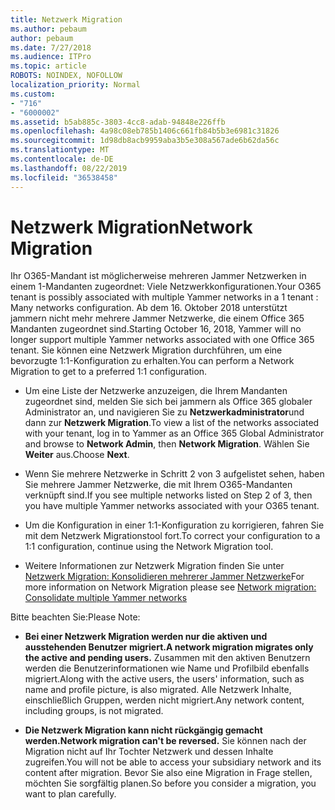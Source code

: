 ```yaml
---
title: Netzwerk Migration
ms.author: pebaum
author: pebaum
ms.date: 7/27/2018
ms.audience: ITPro
ms.topic: article
ROBOTS: NOINDEX, NOFOLLOW
localization_priority: Normal
ms.custom:
- "716"
- "6000002"
ms.assetid: b5ab885c-3803-4cc8-adab-94848e226ffb
ms.openlocfilehash: 4a98c08eb785b1406c661fb84b5b3e6981c31826
ms.sourcegitcommit: 1d98db8acb9959aba3b5e308a567ade6b62da56c
ms.translationtype: MT
ms.contentlocale: de-DE
ms.lasthandoff: 08/22/2019
ms.locfileid: "36538458"
---
```

# <a name="network-migration"></a><span data-ttu-id="b5771-102">Netzwerk Migration</span><span class="sxs-lookup"><span data-stu-id="b5771-102">Network Migration</span></span>

<span data-ttu-id="b5771-103">Ihr O365-Mandant ist möglicherweise mehreren Jammer Netzwerken in einem 1-Mandanten zugeordnet: Viele Netzwerkkonfigurationen.</span><span class="sxs-lookup"><span data-stu-id="b5771-103">Your O365 tenant is possibly associated with multiple Yammer networks in a 1 tenant : Many networks configuration.</span></span> <span data-ttu-id="b5771-104">Ab dem 16. Oktober 2018 unterstützt jammern nicht mehr mehrere Jammer Netzwerke, die einem Office 365 Mandanten zugeordnet sind.</span><span class="sxs-lookup"><span data-stu-id="b5771-104">Starting October 16, 2018, Yammer will no longer support multiple Yammer networks associated with one Office 365 tenant.</span></span> <span data-ttu-id="b5771-105">Sie können eine Netzwerk Migration durchführen, um eine bevorzugte 1:1-Konfiguration zu erhalten.</span><span class="sxs-lookup"><span data-stu-id="b5771-105">You can perform a Network Migration to get to a preferred 1:1 configuration.</span></span>
  
- <span data-ttu-id="b5771-106">Um eine Liste der Netzwerke anzuzeigen, die Ihrem Mandanten zugeordnet sind, melden Sie sich bei jammern als Office 365 globaler Administrator an, und navigieren Sie zu **Netzwerkadministrator**und dann zur **Netzwerk Migration**.</span><span class="sxs-lookup"><span data-stu-id="b5771-106">To view a list of the networks associated with your tenant, log in to Yammer as an Office 365 Global Administrator and browse to **Network Admin**, then **Network Migration**.</span></span> <span data-ttu-id="b5771-107">Wählen Sie **Weiter** aus.</span><span class="sxs-lookup"><span data-stu-id="b5771-107">Choose **Next**.</span></span>

- <span data-ttu-id="b5771-108">Wenn Sie mehrere Netzwerke in Schritt 2 von 3 aufgelistet sehen, haben Sie mehrere Jammer Netzwerke, die mit Ihrem O365-Mandanten verknüpft sind.</span><span class="sxs-lookup"><span data-stu-id="b5771-108">If you see multiple networks listed on Step 2 of 3, then you have multiple Yammer networks associated with your O365 tenant.</span></span>

- <span data-ttu-id="b5771-109">Um die Konfiguration in einer 1:1-Konfiguration zu korrigieren, fahren Sie mit dem Netzwerk Migrationstool fort.</span><span class="sxs-lookup"><span data-stu-id="b5771-109">To correct your configuration to a 1:1 configuration, continue using the Network Migration tool.</span></span>

- <span data-ttu-id="b5771-110">Weitere Informationen zur Netzwerk Migration finden Sie unter [Netzwerk Migration: Konsolidieren mehrerer Jammer Netzwerke](https://support.office.com/article/a22c1b20-9231-4ce2-a916-392b1056d002)</span><span class="sxs-lookup"><span data-stu-id="b5771-110">For more information on Network Migration please see [Network migration: Consolidate multiple Yammer networks](https://support.office.com/article/a22c1b20-9231-4ce2-a916-392b1056d002)</span></span>

<span data-ttu-id="b5771-111">Bitte beachten Sie:</span><span class="sxs-lookup"><span data-stu-id="b5771-111">Please Note:</span></span>
  
- <span data-ttu-id="b5771-112">**Bei einer Netzwerk Migration werden nur die aktiven und ausstehenden Benutzer migriert.**</span><span class="sxs-lookup"><span data-stu-id="b5771-112">**A network migration migrates only the active and pending users.**</span></span> <span data-ttu-id="b5771-113">Zusammen mit den aktiven Benutzern werden die Benutzerinformationen wie Name und Profilbild ebenfalls migriert.</span><span class="sxs-lookup"><span data-stu-id="b5771-113">Along with the active users, the users' information, such as name and profile picture, is also migrated.</span></span> <span data-ttu-id="b5771-114">Alle Netzwerk Inhalte, einschließlich Gruppen, werden nicht migriert.</span><span class="sxs-lookup"><span data-stu-id="b5771-114">Any network content, including groups, is not migrated.</span></span>

- <span data-ttu-id="b5771-115">**Die Netzwerk Migration kann nicht rückgängig gemacht werden.**</span><span class="sxs-lookup"><span data-stu-id="b5771-115">**Network migration can't be reversed.**</span></span> <span data-ttu-id="b5771-116">Sie können nach der Migration nicht auf Ihr Tochter Netzwerk und dessen Inhalte zugreifen.</span><span class="sxs-lookup"><span data-stu-id="b5771-116">You will not be able to access your subsidiary network and its content after migration.</span></span> <span data-ttu-id="b5771-117">Bevor Sie also eine Migration in Frage stellen, möchten Sie sorgfältig planen.</span><span class="sxs-lookup"><span data-stu-id="b5771-117">So before you consider a migration, you want to plan carefully.</span></span>
